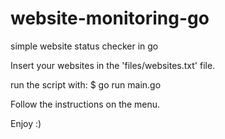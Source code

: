 # website-monitoring-go
simple website status checker in go

Insert your websites in the 'files/websites.txt' file.

run the script with:
  $ go run main.go
  
Follow the instructions on the menu.

Enjoy :)
